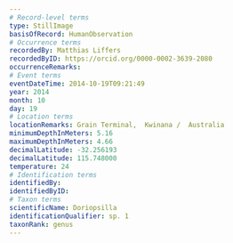 ```yaml
---
# Record-level terms
type: StillImage
basisOfRecord: HumanObservation
# Occurrence terms
recordedBy: Matthias Liffers
recordedByID: https://orcid.org/0000-0002-3639-2080
occurrenceRemarks: 
# Event terms
eventDateTime: 2014-10-19T09:21:49
year: 2014
month: 10
day: 19
# Location terms
locationRemarks: Grain Terminal,  Kwinana /  Australia
minimumDepthInMeters: 5.16
maximumDepthInMeters: 4.66
decimalLatitude: -32.256193
decimalLatitude: 115.748000
temperature: 24
# Identification terms
identifiedBy: 
identifiedByID: 
# Taxon terms
scientificName: Doriopsilla
identificationQualifier: sp. 1
taxonRank: genus
---
```

